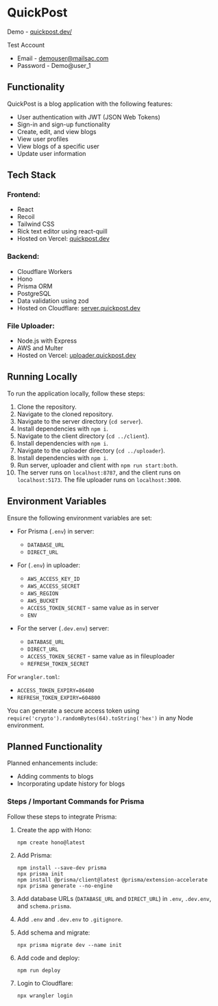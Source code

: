 # QuickPost
Demo - [quickpost.dev/](https://www.quickpost.dev/)

Test Account
- Email - demouser@mailsac.com
- Password - Demo@user_1

## Functionality

QuickPost is a blog application with the following features:

- User authentication with JWT (JSON Web Tokens)
- Sign-in and sign-up functionality
- Create, edit, and view blogs
- View user profiles
- View blogs of a specific user
- Update user information

## Tech Stack

### Frontend:
- React
- Recoil
- Tailwind CSS
- Rick text editor using react-quill
- Hosted on Vercel: [quickpost.dev](https://quickpost.dev)

### Backend:
- Cloudflare Workers
- Hono
- Prisma ORM
- PostgreSQL
- Data validation using zod
- Hosted on Cloudflare: [server.quickpost.dev](https://server.quickpost.dev)

### File Uploader:
- Node.js with Express
- AWS and Multer
- Hosted on Vercel: [uploader.quickpost.dev](https://uploader.quickpost.dev)

## Running Locally

To run the application locally, follow these steps:

1. Clone the repository.
2. Navigate to the cloned repository.
3. Navigate to the server directory (`cd server`).
4. Install dependencies with `npm i`.
5. Navigate to the client directory (`cd ../client`).
6. Install dependencies with `npm i`.
7. Navigate to the uploader directory (`cd ../uploader`).
8. Install dependencies with `npm i`.
9. Run server, uploader and client with `npm run start:both`.
10. The server runs on `localhost:8787`, and the client runs on `localhost:5173`. The file uploader runs on `localhost:3000`.

## Environment Variables

Ensure the following environment variables are set:

- For Prisma (`.env`) in server:
  - `DATABASE_URL`
  - `DIRECT_URL`

- For (`.env`) in uploader:
    - `AWS_ACCESS_KEY_ID`
    - `AWS_ACCESS_SECRET`
    - `AWS_REGION`
    - `AWS_BUCKET`
    - `ACCESS_TOKEN_SECRET` - same value as in server
    - `ENV`

- For the server (`.dev.env`) server:
  - `DATABASE_URL`
  - `DIRECT_URL`
  - `ACCESS_TOKEN_SECRET` - same value as in fileuploader
  - `REFRESH_TOKEN_SECRET`

For `wrangler.toml`:
- `ACCESS_TOKEN_EXPIRY=86400`
- `REFRESH_TOKEN_EXPIRY=604800`

You can generate a secure access token using `require('crypto').randomBytes(64).toString('hex')` in any Node environment.

## Planned Functionality

Planned enhancements include:

- Adding comments to blogs
- Incorporating update history for blogs

### Steps / Important Commands for Prisma

Follow these steps to integrate Prisma:

1. Create the app with Hono:
    ```
    npm create hono@latest
    ```

2. Add Prisma:
    ```
    npm install --save-dev prisma
    npx prisma init
    npm install @prisma/client@latest @prisma/extension-accelerate
    npx prisma generate --no-engine
    ```

3. Add database URLs (`DATABASE_URL` and `DIRECT_URL`) in `.env`, `.dev.env`, and `schema.prisma`.

4. Add `.env` and `.dev.env` to `.gitignore`.

5. Add schema and migrate:
    ```
    npx prisma migrate dev --name init
    ```

6. Add code and deploy:
    ```
    npm run deploy
    ```

7. Login to Cloudflare:
    ```
    npx wrangler login
    ```

